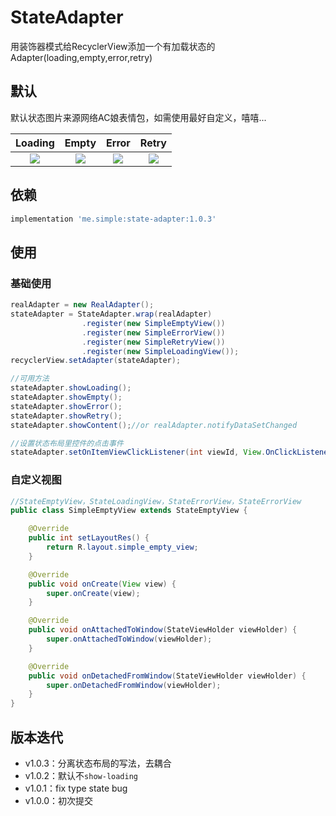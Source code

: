 # StateAdapter

用装饰器模式给RecyclerView添加一个有加载状态的Adapter(loading,empty,error,retry)

## 默认

默认状态图片来源网络AC娘表情包，如需使用最好自定义，嘻嘻...

|  Loading  | Empty | Error | Retry |
|  :--:  | :--:  |  :--:  |  :--:  |
| ![](https://i.loli.net/2019/11/06/9emTI2Wkj36Opdl.png) | ![](https://i.loli.net/2019/11/06/VJqFStfwnMHN7dy.png) | ![](https://i.loli.net/2019/11/06/ERNpLygI1oM9tPb.png) | ![](https://i.loli.net/2019/11/06/igtEjTVl85Cov2Z.png) |


## 依赖

```groovy
implementation 'me.simple:state-adapter:1.0.3'
```


## 使用

### 基础使用

```java
realAdapter = new RealAdapter();
stateAdapter = StateAdapter.wrap(realAdapter)
                .register(new SimpleEmptyView())
                .register(new SimpleErrorView())
                .register(new SimpleRetryView())
                .register(new SimpleLoadingView());
recyclerView.setAdapter(stateAdapter);

//可用方法
stateAdapter.showLoading();
stateAdapter.showEmpty();
stateAdapter.showError();
stateAdapter.showRetry();
stateAdapter.showContent();//or realAdapter.notifyDataSetChanged

//设置状态布局里控件的点击事件
stateAdapter.setOnItemViewClickListener(int viewId, View.OnClickListener listener)
```

### 自定义视图

```java
//StateEmptyView，StateLoadingView，StateErrorView，StateErrorView
public class SimpleEmptyView extends StateEmptyView {

    @Override
    public int setLayoutRes() {
        return R.layout.simple_empty_view;
    }

    @Override
    public void onCreate(View view) {
        super.onCreate(view);
    }

    @Override
    public void onAttachedToWindow(StateViewHolder viewHolder) {
        super.onAttachedToWindow(viewHolder);
    }

    @Override
    public void onDetachedFromWindow(StateViewHolder viewHolder) {
        super.onDetachedFromWindow(viewHolder);
    }
}
```

## 版本迭代

* v1.0.3：分离状态布局的写法，去耦合
* v1.0.2：默认不`show-loading`
* v1.0.1：fix type state bug
* v1.0.0：初次提交